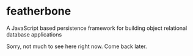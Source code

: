 # featherbone
A JavaScript based persistence framework for building object relational database applications

Sorry, not much to see here right now. Come back later.
